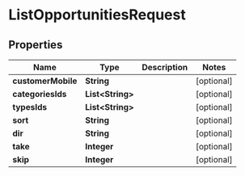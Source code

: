 
# ListOpportunitiesRequest

## Properties
Name | Type | Description | Notes
------------ | ------------- | ------------- | -------------
**customerMobile** | **String** |  |  [optional]
**categoriesIds** | **List&lt;String&gt;** |  |  [optional]
**typesIds** | **List&lt;String&gt;** |  |  [optional]
**sort** | **String** |  |  [optional]
**dir** | **String** |  |  [optional]
**take** | **Integer** |  |  [optional]
**skip** | **Integer** |  |  [optional]



